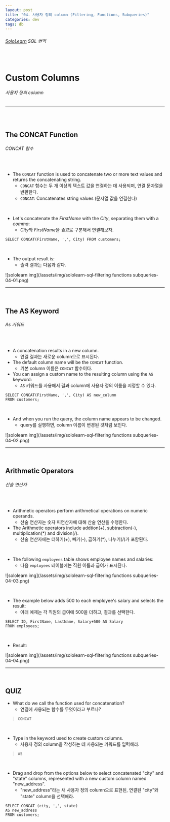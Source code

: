 ```yaml
---
layout: post
title: "04. 사용자 정의 column (Filtering, Functions, Subqueries)"
categories: dev
tags: db
---
```


###### [SoloLearn](https://www.sololearn.com) SQL 번역

<br>

# Custom Columns

###### 사용자 정의 column

------

<br>

<br>

## The CONCAT Function

###### CONCAT 함수

<br>

- The `CONCAT` function is used to concatenate two or more text values and returns the concatenating string.
  - `CONCAT` 함수는 두 개 이상의 텍스트 값을 연결하는 데 사용되며, 연결 문자열을 반환한다.
  - `CONCAT`: Concatenates string values (문자열 값을 연결한다)

<br>

- Let's concatenate the *FirstName* with the *City*, separating them with a *comma*:
  - *City*와 *FirstName*을 *쉼표*로 구분해서 연결해보자.

```mysql
SELECT CONCAT(FirstName, ',', City) FROM customers;
```

<br>

- The output result is:
  - 출력 결과는 다음과 같다.

![sololearn img](/assets/img/sololearn-sql-filtering functions subqueries-04-01.png)

------

<br>

## The AS Keyword

###### As 키워드

<br>

- A concatenation results in a new column.
  - 연결 결과는 새로운 column으로 표시된다.
- The default column name will be the `CONCAT` function.
  - 기본 column 이름은 `CONCAT` 함수이다.
- You can assign a custom name to the resulting column using the `AS` keyword:
  - `AS` 키워드를 사용해서 결과 column에 사용자 정의 이름을 지정할 수 있다.

```mysql
SELECT CONCAT(FirstName, ',', City) AS new_column
FROM customers;
```

<br>

- And when you run the query, the column name appears to be changed.
  - query를 실행하면, column 이름이 변경된 것처럼 보인다.

![sololearn img](/assets/img/sololearn-sql-filtering functions subqueries-04-02.png)

------

<br>

## Arithmetic Operators

###### 산술 연산자

<br>

- Arithmetic operators perform arithmetical operations on numeric operands.
  - 산술 연산자는 숫자 피연산자에 대해 산술 연산을 수행한다.
- The Arithmetic operators include addtion(+), subtraction(-), multiplication(*) and division(/).
  - 산술 연산자에는 더하기(+), 빼기(-), 곱하기(*), 나누기(/)가 포함된다.

<br>

- The following `employees` table shows employee names and salaries:
  - 다음 `employees` 테이블에는 직원 이름과 급여가 표시된다.

![sololearn img](/assets/img/sololearn-sql-filtering functions subqueries-04-03.png)

<br>

- The example below adds 500 to each employee's salary and selects the result:
  - 아래 예제는 각 직원의 급여에 500을 더하고, 결과를 선택한다.

```mysql
SELECT ID, FirstName, LastName, Salary+500 AS Salary
FROM employees;
```

<br>

- Result:

![sololearn img](/assets/img/sololearn-sql-filtering functions subqueries-04-04.png)

------

<br>

## QUIZ

- What do we call the function used for concatenation?
  - 연결에 사용되는 함수를 무엇이라고 부르나?

> `CONCAT`

<br>

- Type in the keyword used to create custom columns.
  - 사용자 정의 column을 작성하는 데 사용되는 키워드를 입력해라.

> `AS`

<br>

- Drag and drop from the options below to select concatenated "city" and "state" columns, represented with a new custom column named "new_address".
  - "new_address"라는 새 사용자 정의 column으로 표현된, 연결된 "city"와 "state" column을 선택해라.

```mysql
SELECT CONCAT (city, ',', state)
AS new_address
FROM customers;
```

<br>
